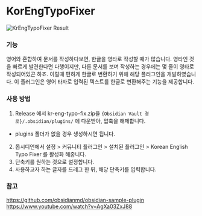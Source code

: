# KorEngTypoFixer
![KrEngTypoFixer Result](https://github.com/1000zoo/kr-eng-typo-fix/assets/8938679/8bb9599d-ec69-429d-b9c4-ca760f941fdb)


### 기능
영어와 혼합하여 문서를 작성하다보면, 한글을 영타로 작성할 때가 많습니다. 영타인 것을 빠르게 발견한다면 다행이지만, 다른 문서를 보며 작성하는 경우에는 몇 줄이 영타로 작성되어있곤 하죠.
이럴때 편하게 한글로 변환하기 위해 해당 플러그인을 개발하였습니다. 이 플러그인은 영어 타자로 입력된 텍스트를 한글로 변환해주는 기능을 제공합니다.

### 사용 방법
1. Release 에서 kr-eng-typo-fix.zip을 `{Obsidian Vault 경로}/.obsidian/plugins/` 에 다운받아, 압축을 해제합니다.
  -  plugins 폴더가 없을 경우 생성하시면 됩니다.

2. 옵시디언에서 설정 > 커뮤니티 플러그인 > 설치된 플러그인 > Korean English Typo Fixer 를 활성화 해줍니다.
3. 단축키를 원하는 것으로 설정합니다.
4. 사용하고자 하는 글자를 드레그 한 뒤, 해당 단축키를 입력합니다.

### 참고
https://github.com/obsidianmd/obsidian-sample-plugin
https://www.youtube.com/watch?v=AgXa03ZxJ88
